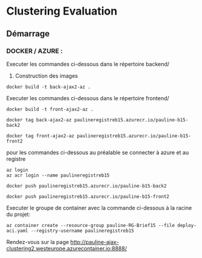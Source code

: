 # Clustering Evaluation

## Démarrage

### DOCKER / AZURE :

Executer les commandes ci-dessous dans le répertoire backend/  
1. Construction des images  
```
docker build -t back-ajax2-az .
```
Executer les commandes ci-dessous dans le répertoire frontend/  
```
docker build -t front-ajax2-az .
```

```
docker tag back-ajax2-az paulineregistreb15.azurecr.io/pauline-b15-back2
```
```
docker tag front-ajax2-az paulineregistreb15.azurecr.io/pauline-b15-front2
```


pour les commandes ci-dessous au préalable se connecter à azure et au registre
```
az login
az acr login --name paulineregistreb15
```

```
docker push paulineregistreb15.azurecr.io/pauline-b15-back2
```
```
docker push paulineregistreb15.azurecr.io/pauline-b15-front2
```

Executer le groupe de container avec la commande ci-dessous à la racine du projet:

```
az container create --resource-group pauline-RG-Brief15 --file deploy-aci.yaml --registry-username paulineregistreb15
```

Rendez-vous sur la page http://pauline-ajax-clustering2.westeurope.azurecontainer.io:8888/